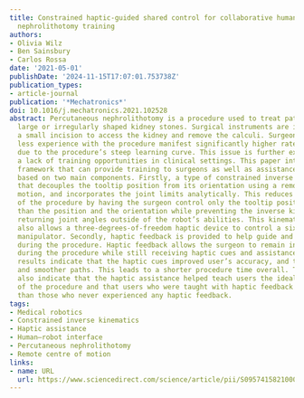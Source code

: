```yaml
---
title: Constrained haptic-guided shared control for collaborative human–robot percutaneous
  nephrolithotomy training
authors:
- Olivia Wilz
- Ben Sainsbury
- Carlos Rossa
date: '2021-05-01'
publishDate: '2024-11-15T17:07:01.753738Z'
publication_types:
- article-journal
publication: '*Mechatronics*'
doi: 10.1016/j.mechatronics.2021.102528
abstract: Percutaneous nephrolithotomy is a procedure used to treat patients with
  large or irregularly shaped kidney stones. Surgical instruments are inserted through
  a small incision to access the kidney and remove the calculi. Surgeons who have
  less experience with the procedure manifest significantly higher rates of complications
  due to the procedure’s steep learning curve. This issue is further exacerbated by
  a lack of training opportunities in clinical settings. This paper introduces a teleoperative
  framework that can provide training to surgeons as well as assistance during procedures,
  based on two main components. Firstly, a type of constrained inverse kinematics
  that decouples the tooltip position from its orientation using a remote centre of
  motion, and incorporates the joint limits analytically. This reduces the workload
  of the procedure by having the surgeon control only the tooltip position rather
  than the position and the orientation while preventing the inverse kinematics from
  returning joint angles outside of the robot’s abilities. This kinematic framework
  also allows a three-degrees-of-freedom haptic device to control a six-degrees-of-freedom
  manipulator. Secondly, haptic feedback is provided to help guide and teach the surgeon
  during the procedure. Haptic feedback allows the surgeon to remain in full control
  during the procedure while still receiving haptic cues and assistance. Experimental
  results indicate that the haptic cues improved user’s accuracy, and they had shorter
  and smoother paths. This leads to a shorter procedure time overall. The results
  also indicate that the haptic assistance helped teach users the ideal trajectory
  of the procedure and that users who were taught with haptic feedback performed better
  than those who never experienced any haptic feedback.
tags:
- Medical robotics
- Constrained inverse kinematics
- Haptic assistance
- Human–robot interface
- Percutaneous nephrolithotomy
- Remote centre of motion
links:
- name: URL
  url: https://www.sciencedirect.com/science/article/pii/S0957415821000301
---
```

